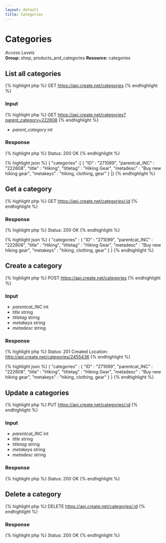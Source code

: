 ```yaml
---
layout: default
title: Categories
---
```


Categories
=============

*Access Levels*    
__Group:__ shop, products_and_categories
__Resource:__ categories

List all categories
-------------------

{% highlight php %}
GET 	https://api.create.net/categories
{% endhighlight %}

### Input

{% highlight php %}
GET 	https://api.create.net/categories?parent_category=222608
{% endhighlight %}
* *parent_category* int

### Response

{% highlight php %}
Status: 200 OK
{% endhighlight %}

{% highlight json %}
{ "categories" :[ 
	{
		"ID" : "271099",
		"parentcat_INC" : "222608",
		"title" : "Hiking",
		"titletag" : "Hiking Gear",
		"metadesc" : "Buy new hiking gear",
		"metakeys" : "hiking, clothing, gear"
	}
]}
{% endhighlight %}

Get a category
----------

{% highlight php %}
GET 	https://api.create.net/categories/:id
{% endhighlight %}

### Response

{% highlight php %}
Status: 200 OK
{% endhighlight %}

{% highlight json %}
{ "categories" : 
	{
		"ID" : "271099",
		"parentcat_INC" : "222608",
		"title" : "Hiking",
		"titletag" : "Hiking Gear",
		"metadesc" : "Buy new hiking gear",
		"metakeys" : "hiking, clothing, gear"
	}
}
{% endhighlight %}

Create a category
-------------

{% highlight php %}
POST 	https://api.create.net/categories
{% endhighlight %}

### Input

* *parentcat_INC* int
* *title* string
* *titletag* string
* *metakeys* string
* *metadesc* string

### Response

{% highlight php %}
Status: 201 Created
Location: http://api.create.net/categories/2455436
{% endhighlight %}

{% highlight json %}
{ "categories" : 
	{
		"ID" : "271099",
		"parentcat_INC" : "222608",
		"title" : "Hiking",
		"titletag" : "Hiking Gear",
		"metadesc" : "Buy new hiking gear",
		"metakeys" : "hiking, clothing, gear"
	}
}
{% endhighlight %}

Update a categories
-------------

{% highlight php %}
PUT 	https://api.create.net/categories/:id
{% endhighlight %}

### Input

* *parentcat_INC* int
* *title* string
* *titletag* string
* *metakeys* string
* *metadesc* string

### Response

{% highlight php %}
Status: 200 OK
{% endhighlight %}

Delete a category
-------------

{% highlight php %}
DELETE 	https://api.create.net/categories/:id
{% endhighlight %}

### Response

{% highlight php %}
Status: 200 OK
{% endhighlight %}